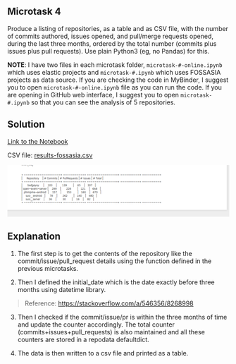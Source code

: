 ## Microtask 4

Produce a listing of repositories, as a table and as CSV file, with the number of commits authored, issues opened, and pull/merge requests opened, during the last three months, ordered by the total number (commits plus issues plus pull requests). Use plain Python3 (eg, no Pandas) for this.

**NOTE**: I have two files in each microtask folder, `microtask-#-online.ipynb` which uses elastic projects and `microtask-#.ipynb` which uses FOSSASIA projects as data source. If you are checking the code in MyBinder, I suggest you to open `microtask-#-online.ipynb` file as you can run the code. If you are opening in GitHub web interface, I suggest you to open `microtask-#.ipynb` so that you can see the analysis of 5 repositories.

## Solution

[Link to the Notebook](microtask-4.ipynb)

CSV file: [results-fossasia.csv](results-fossasia.csv)

![mt4](../images/mt4.png)

## Explanation

1. The first step is to get the contents of the repository like the commit/issue/pull_request details using the function defined in the previous microtasks.

2. Then I defined the initial_date which is the date exactly before three months using datetime library.
> Reference: https://stackoverflow.com/a/546356/8268998

3. Then I checked if the commit/issue/pr is within the three months of time and update the counter accordingly. The total counter (commits+issues+pull_requests) is also maintained and all these counters are stored in a repodata defaultdict.

4. The data is then written to a csv file and printed as a table.